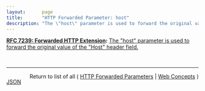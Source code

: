 ```yaml
---
layout:      page
title:       "HTTP Forwarded Parameter: host"
description: "The \"host\" parameter is used to forward the original value of the \"Host\" header field."
---
```


**[RFC 7239: Forwarded HTTP Extension](/specs/IETF/RFC/7239 "This document defines an HTTP extension header field that allows proxy components to disclose information lost in the proxying process, for example, the originating IP address of a request or IP address of the proxy on the user-agent-facing interface. In a path of proxying components, this makes it possible to arrange it so that each subsequent component will have access to, for example, all IP addresses used in the chain of proxied HTTP requests. This document also specifies guidelines for a proxy administrator to anonymize the origin of a request."):** [The "host" parameter is used to forward the original value of the "Host" header field.](http://tools.ietf.org/html/rfc7239#section-5.3 "Read documentation for HTTP Forwarded Parameter &#34;host&#34;")

<br/>
<hr/>

<p style="float : left"><a href="host.json" title="JSON representing this particular Web Concept value">JSON</a></p>
<p style="text-align: right">Return to list of all ( <a href="../http-forwarded-parameters">HTTP Forwarded Parameters</a> | <a href="../">Web Concepts</a> )</p>
